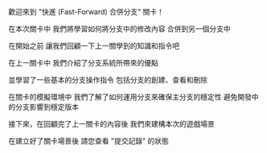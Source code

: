 歡迎來到
"快進 (Fast-Forward) 合併分支" 關卡！

在本次關卡中
我們將學習如何將分支中的修改內容
合併到另一個分支中

在開始之前
讓我們回顧一下上一關學到的知識和指令吧

在上一關卡中
我們介紹了分支系統所帶來的優點

並學習了一些基本的分支操作指令
包括分支的創建、查看和刪除

在關卡的模擬環境中
我們了解了如何運用分支來確保主分支的穩定性
避免開發中的分支影響到穩定版本

接下來，在回顧完了上一關卡的內容後
我們來建構本次的遊戲場景

在建立好了關卡場景後
請您查看 "提交記錄" 的狀態